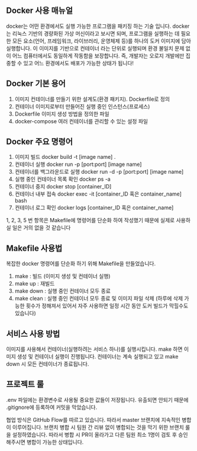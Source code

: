 
## Docker 사용 매뉴얼
docker는 어떤 환경에서도 실행 가능한 프로그램을 패키징 하는 기술 입니다.
docker는 리눅스 기반의 경량화된 가상 머신이라고 보시면 되며, 프로그램을 실행하는 데 필요한 모든 요소(언어, 프레임워크, 라이브러리, 운영체제 등)를 하나의 도커 이미지에 담아 실행합니다.
이 이미지를 기반으로 컨테이너 라는 단위로 실행되며 환경 불일치 문제 없이 어느 컴퓨터에서도 동일하게 작동함을 보장합니다. 즉, 개발자는 오로지 개발에만 집중할 수 있고 어느 환경에서도 배포가 가능한 상태가 됩니다!

## Docker 기본 용어
1. 이미지
    컨테이너를 만들기 위한 설계도(환경 패키지). Dockerfile로 정의
2. 컨테이너
    이미지로부터 만들어진 실행 중인 인스턴스(프로세스)
3. Dockerfile
    이미지 생성 방법을 정의한 파일
4. docker-compose
    여러 컨테이너를 관리할 수 있는 설정 파일

## Docker 주요 명령어
1. 이미지 빌드
    docker build -t [image name] .
2. 컨테이너 실행
    docker run -p [port:port] [image name]
3. 컨테이너를 백그라운드로 실행
    docker run -d -p [port:port] [image name]
4. 실행 중인 컨테이너 목록 확인
    docker ps -a
5. 컨테이너 중지
    docker stop [container_ID]
6. 컨테이너 내부 접속
    docker exec -it [container_ID 혹은 container_name] bash
7. 컨테이너 로그 확인
    docker logs [container_ID 혹은 container_name]

1, 2, 3, 5 번 항목은 Makefile에 명령어를 단순화 하여 작성했기 때문에 실제로 사용하실 일은 거의 없을 것 같습니다

## Makefile 사용법
복잡한 docker 명령어를 단순화 하기 위해 Makefile을 만들었습니다. 
1. make : 빌드 (이미지 생성 및 컨테이너 실행)
2. make up : 재빌드
3. make down : 실행 중인 컨테이너 모두 종료
4. make clean : 실행 중인 컨테이너 모두 종료 및 이미지 파일 삭제 (하루에 삭제 가능한 횟수가 정해져서 있어서 자주 사용하면 일정 시간 동안 도커 빌드가 막힐수도 있습니다)

## 서비스 사용 방법
이미지를 사용해서 컨테이너(실행하려는 서비스 하나)를 실행시킵니다.
make 하면 이미지 생성 및 컨테이너 실행이 진행됩니다. 컨테이너는 계속 실행되고 있고 make down 시 모든 컨테이너가 종료됩니다.

## 프로젝트 룰
.env 파일에는 환경변수로 사용될 중요한 값들이 저장됩니다. 유출되면 안되기 때문에 .gitignore에 등록하여 커밋을 막았습니다.

협업 방식은 GitHub Flow를 따르고 있습니다. 따라서 master 브랜치에 지속적인 병합이 이루어집니다. 브랜치 병합 시 팀원 간 리뷰 없이 병합되는 것을 막기 위한 브랜치 룰을 설정하였습니다. 따라서 병합 시 PR이 올라가고 다른 팀원 최소 1명이 검토 후 승인 해주시면 병합이 가능한 상태입니다.


